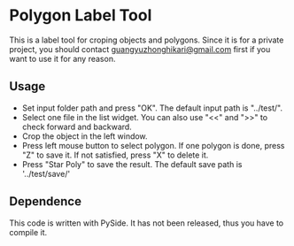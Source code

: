 # Polygon Label Tool
This is a label tool for croping objects and polygons. 
Since it is for a private project, you should contact guangyuzhonghikari@gmail.com first if you want to use it for any reason.
## Usage
* Set input folder path and press "OK". The default input path is "../test/".
* Select one file in the list widget. You can also use "<<" and ">>" to check forward and backward.
* Crop the object in the left window.
* Press left mouse button to select polygon. If one polygon is done, press "Z" to save it. If not satisfied, press "X" to delete it.
* Press "Star Poly" to save the result. The default save path is '../test/save/'
## Dependence
This code is written with PySide. It has not been released, thus you have to compile it.
